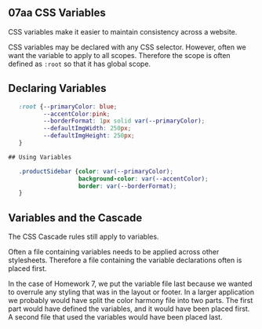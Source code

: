 ## 07aa CSS Variables

CSS variables make it easier to maintain consistency across a website.

CSS variables may be declared with any CSS selector.  However, often we want the variable to apply
to all scopes.  Therefore the scope is often defined as ```:root``` so that it has global scope.

## Declaring Variables

```css
   :root {--primaryColor: blue;
          --accentColor:pink;
          --borderFormat: 1px solid var(--primaryColor);
          --defaultImgWidth: 250px;
          --defaultImgHeight: 250px;
   }

## Using Variables

   .productSidebar {color: var(--primaryColor);
                    background-color: var(--accentColor);
                    border: var(--borderFormat);
   }
```

## Variables and the Cascade

The CSS Cascade rules still apply to variables.

Often a file containing variables needs to be applied across other stylesheets.  Therefore a file containing the variable declarations often is placed first.

In the case of Homework 7, we put the variable file last because we wanted to overrule any styling that was in the layout or footer.  In a larger application we probably would have split the color harmony file into two parts.  The first part would have defined the variables, and it would have been placed first.  A second file that used the variables would have been placed last.
